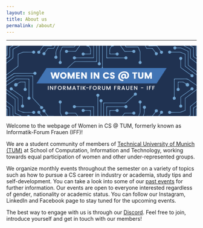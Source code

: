 ```yaml
---
layout: single
title: About us
permalink: /about/
---
```


---

![](/assets/images/IFF.png)

Welcome to the webpage of Women in CS @ TUM, formerly known as Informatik-Forum Frauen (IFF)!

We are a student community of members of [Technical University of Munich (TUM)](https://www.in.tum.de/) at School of Computation, Information and Technology, working towards equal participation of women and other under-represented groups.

We organize monthly events throughout the semester on a variety of topics such as how to pursue a CS career in industry or academia, study tips and self-development. You can take a look into some of our [past events](/archive) for further information. Our events are open to everyone interested regardless of gender, nationality or academic status. You can follow our Instagram, LinkedIn and Facebook page to stay tuned for the upcoming events.

The best way to engage with us is through our [Discord](https://discord.com/invite/G7Ru7YdBsc). Feel free to join, introduce yourself and get in touch with our members!
